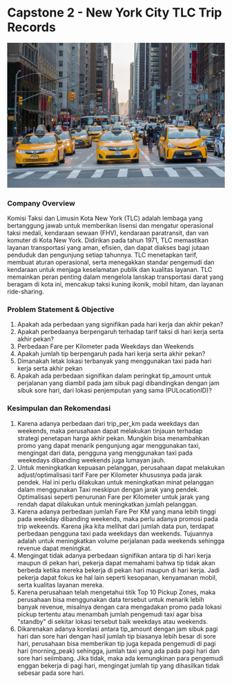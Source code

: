 <h1>Capstone 2 - New York City TLC Trip Records</h1>

![image_alt](https://github.com/efraimwilliam/Capstone2/blob/main/NYC%20Taxi.jpg?raw=true)

<h3>Company Overview</h3>
Komisi Taksi dan Limusin Kota New York (TLC) adalah lembaga yang bertanggung jawab untuk memberikan lisensi dan mengatur operasional taksi medali, kendaraan sewaan (FHV), kendaraan paratransit, dan van komuter di Kota New York. Didirikan pada tahun 1971, TLC memastikan layanan transportasi yang aman, efisien, dan dapat diakses bagi jutaan penduduk dan pengunjung setiap tahunnya. TLC menetapkan tarif, membuat aturan operasional, serta menegakkan standar pengemudi dan kendaraan untuk menjaga keselamatan publik dan kualitas layanan. TLC memainkan peran penting dalam mengelola lanskap transportasi darat yang beragam di kota ini, mencakup taksi kuning ikonik, mobil hitam, dan layanan ride-sharing.

<h3>Problem Statement & Objective</h3>

1.  Apakah ada perbedaan yang signifikan pada hari kerja dan akhir pekan?
2.  Apakah perbedaanya berpengaruh terhadap tarif taksi di hari kerja serta akhir pekan?
3.  Perbedaan Fare per Kilometer pada Weekdays dan Weekends
4.  Apakah jumlah tip berpengaruh pada hari kerja serta akhir pekan?
5.  Dimanakah letak lokasi terbanyak yang menggunakan taxi pada hari kerja serta akhir pekan
6.  Apakah ada perbedaan signifikan dalam peringkat tip_amount untuk perjalanan yang diambil pada jam sibuk pagi dibandingkan dengan jam sibuk sore hari, dari lokasi penjemputan yang sama (PULocationID)?

<h3>Kesimpulan dan Rekomendasi</h3>

1. Karena adanya perbedaan dari trip_per_km pada weekdays dan weekends, maka perusahaan dapat melakukan tinjauan terhadap strategi penetapan harga akhir pekan. Mungkin bisa menambahkan promo yang dapat menarik pengunjung agar menggunakan taxi, mengingat dari data, pengguna yang menggunakan taxi pada weekedays dibanding weekends juga lumayan jauh.
2. Untuk meningkatkan kepuasan pelanggan, perusahaan dapat melakukan adjust/optimalisasi tarif Fare per Kilometer khususnya pada jarak pendek. Hal ini perlu dilakukan untuk meningkatkan minat pelanggan dalam menggunakan Taxi meskipun dengan jarak yang pendek. Optimalisasi seperti penurunan Fare per Kilometer untuk jarak yang rendah dapat dilakukan untuk meningkatkan jumlah pelanggan.
3. Karena adanya perbedaan jumlah Fare Per KM yang mana lebih tinggi pada weekday dibanding weekends, maka perlu adanya promosi pada trip wekeends. Karena jika kita melihat dari jumlah data pun, terdapat perbedaan pengguna taxi pada weekdays dan weekends. Tujuannya adalah untuk meningkatkan volume perjalanan pada weekends sehingga revenue dapat meningkat.
4. Mengingat tidak adanya perbedaan signifikan antara tip di hari kerja maupun di pekan hari, pekerja dapat memahami bahwa tip tidak akan berbeda ketika mereka bekerja di pekan hari maupun di hari kerja. Jadi pekerja dapat fokus ke hal lain seperti kesopanan, kenyamanan mobil, serta kualitas layanan mereka.
5. Karena perusahaan telah mengetahui titik Top 10 Pickup Zones, maka perusahaan bisa menggunakan data tersebut untuk menarik lebih banyak revenue, misalnya dengan cara mengadakan promo pada lokasi pickup tertentu atau menambah jumlah pengemudi taxi agar bisa "standby" di sekitar lokasi tersebut baik weekdays atau weekends.
6. Dikarenakan adanya korelasi antara tip_amount dengan jam sibuk pagi hari dan sore hari dengan hasil jumlah tip biasanya lebih besar di sore hari, perusahaan bisa memberikan tip juga kepada pengemudi di pagi hari (morning_peak) sehingga, jumlah taxi yang ada pada pagi hari dan sore hari seiimbang. Jika tidak, maka ada kemungkinan para pengemudi enggan bekerja di pagi hari, mengingat jumlah tip yang dihasilkan tidak sebesar pada sore hari.
